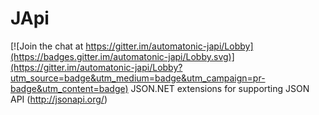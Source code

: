 # JApi

[![Join the chat at https://gitter.im/automatonic-japi/Lobby](https://badges.gitter.im/automatonic-japi/Lobby.svg)](https://gitter.im/automatonic-japi/Lobby?utm_source=badge&utm_medium=badge&utm_campaign=pr-badge&utm_content=badge)
JSON.NET extensions for supporting JSON API (http://jsonapi.org/)
